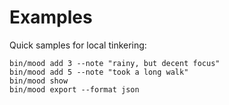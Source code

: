 # Examples

Quick samples for local tinkering:

```
bin/mood add 3 --note "rainy, but decent focus"
bin/mood add 5 --note "took a long walk"
bin/mood show
bin/mood export --format json
```

